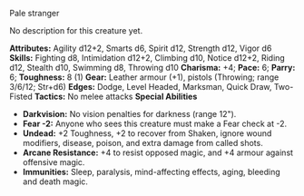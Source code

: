 Pale stranger

No description for this creature yet.

**Attributes:** Agility d12+2, Smarts d6, Spirit d12, Strength d12,
Vigor d6
**Skills:** Fighting d8, Intimidation d12+2, Climbing d10, Notice d12+2,
Riding d12, Stealth d10, Swimming d8, Throwing d10
**Charisma:** +4; **Pace:** 6; **Parry:** 6; **Toughness:** 8 (1)
**Gear:** Leather armour (+1), pistols (Throwing; range 3/6/12; Str+d6)
**Edges:** Dodge, Level Headed, Marksman, Quick Draw, Two-Fisted
**Tactics:** No melee attacks
**Special Abilities**
- **Darkvision:** No vision penalties for darkness (range 12").
- **Fear -2:** Anyone who sees this creature must make a Fear check at
-2.
- **Undead:** +2 Toughness, +2 to recover from Shaken, ignore wound
modifiers, disease, poison, and extra damage from called shots.
- **Arcane Resistance:** +4 to resist opposed magic, and +4 armour
against offensive magic.
- **Immunities:** Sleep, paralysis, mind-affecting effects, aging,
bleeding and death magic.

